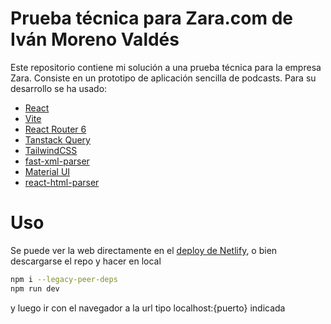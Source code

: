 # Prueba técnica para Zara.com de Iván Moreno Valdés

Este repositorio contiene mi solución a una prueba técnica para la empresa Zara. Consiste en un prototipo de aplicación sencilla de podcasts. Para su desarrollo se ha usado:

- [React](https://react.dev/)
- [Vite](https://vitejs.dev/)
- [React Router 6](https://reactrouter.com/en/main)
- [Tanstack Query](https://tanstack.com/query/latest)
- [TailwindCSS](https://tailwindcss.com/)
- [fast-xml-parser](https://www.npmjs.com/package/fast-xml-parser)
- [Material UI](https://mui.com/)
- [react-html-parser](https://www.npmjs.com/package/react-html-parser)


# Uso

Se puede ver la web directamente en el [deploy de Netlify](https://64e2e2a66eefb644230cf845--chipper-bunny-025dbd.netlify.app/), o bien descargarse el repo y hacer en local

```bash
npm i --legacy-peer-deps
npm run dev
```

y luego ir con el navegador a la url tipo localhost:{puerto} indicada

